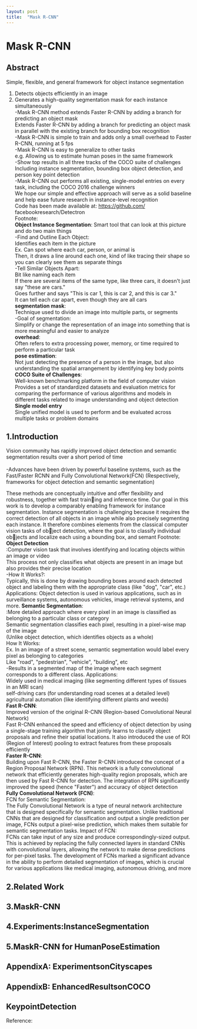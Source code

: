 ```yaml
---
layout: post
title:  "Mask R-CNN"
---
```

# Mask R-CNN
## Abstract
Simple, flexible, and general framework for object instance segmentation <br/> 
1) Detects objects efficiently in an image <br/>
2) Generates a high-quality segmentation mask for each instance simultaneously <br/> 
-Mask R-CNN method extends Faster R-CNN by adding a branch for predicting an object mask <br/> 
 Extends Faster R-CNN by adding a branch for predicting an object mask in parallel with the existing branch for bounding box recognition <br/> 
-Mask R-CNN is simple to train and adds only a small overhead to Faster R-CNN, running at 5 fps <br/> 
-Mask R-CNN is easy to generalize to other tasks <br/>
e.g. Allowing us to estimate human poses in the same framework <br/>
-Show top results in all three tracks of the COCO suite of challenges <br/>
Including instance segmentation, bounding box object detection, and person key point detection <br/>
-Mask R-CNN out performs all existing, single-model entries on every task, including the COCO 2016 challenge winners <br/>
We hope our simple and effective approach will serve as a solid baseline and help ease future research in instance-level recognition <br/>
Code has been made available at: https://github.com/ facebookresearch/Detectron <br/>
Footnote: <br/>
**Object Instance Segmentation**: Smart tool that can look at this picture and do two main things <br/>
-Find and Outline Each Object: <br/>
Identifies each item in the picture <br/>
Ex. Can spot where each car, person, or animal is <br/>
Then, it draws a line around each one, kind of like tracing their shape so you can clearly see them as separate things <br/>
-Tell Similar Objects Apart: <br/>
Bit like naming each item <br/>
If there are several items of the same type, like three cars, it doesn't just say "these are cars." <br/>
Goes further and says "This is car 1, this is car 2, and this is car 3." <br/>
It can tell each car apart, even though they are all cars <br/>
**segmentation mask**: <br/>
Technique used to divide an image into multiple parts, or segments <br/>
-Goal of segmentation: <br/>
Simplify or change the representation of an image into something that is more meaningful and easier to analyze <br/>
**overhead**: <br/>
Often refers to extra processing power, memory, or time required to perform a particular task <br/>
**pose estimation**: <br/>
Not just detecting the presence of a person in the image, but also understanding the spatial arrangement by identifying key body points <br/>
**COCO Suite of Challenges**: <br/>
Well-known benchmarking platform in the field of computer vision <br/>
Provides a set of standardized datasets and evaluation metrics for comparing the performance of various algorithms and models in different tasks related to image understanding and object detection <br/>
**Single model entry** <br/>
Single unified model is used to perform and be evaluated across multiple tasks or problem domains <br/> 
## 1.Introduction
Vision community has rapidly improved object detection and semantic segmentation results over a short period of time <br/>  
-Advances have been driven by powerful baseline systems, such as the Fast/Faster RCNN and Fully Convolutional Network(FCN) (Respectively, frameworks for object detection and semantic segmentation) <br/> 








These methods are conceptually intuitive and offer flexibility and robustness, together with fast training and inference time. Our goal in this work is to develop a
comparably enabling framework for instance segmentation.
Instance segmentation is challenging because it requires
the correct detection of all objects in an image while also
precisely segmenting each instance. It therefore combines
elements from the classical computer vision tasks of object detection, where the goal is to classify individual objects and localize each using a bounding box, and semant
Footnote: <br/>
**Object Detection** <br/>
:Computer vision task that involves identifying and locating objects within an image or video <br/>
This process not only classifies what objects are present in an image but also provides their precise location <br/>
-How It Works?:  <br/>
Typically, this is done by drawing bounding boxes around each detected object and labeling them with the appropriate class (like "dog", "car", etc.) <br/>
Applications: Object detection is used in various applications, such as in surveillance systems, autonomous vehicles, image retrieval systems, and more.
**Semantic Segmentation**: <br/>
:More detailed approach where every pixel in an image is classified as belonging to a particular class or category <br/>
Semantic segmentation classifies each pixel, resulting in a pixel-wise map of the image <br/>
(Unlike object detection, which identifies objects as a whole) <br/>
How It Works:  <br/>
Ex. In an image of a street scene, semantic segmentation would label every pixel as belonging to categories  <br/>
Like "road", "pedestrian", "vehicle", "building", etc <br/>
-Results in a segmented map of the image where each segment corresponds to a different class.
Applications:  <br/>
Widely used in medical imaging (like segmenting different types of tissues in an MRI scan) <br/>
self-driving cars (for understanding road scenes at a detailed level) <br/>
agricultural automation (like identifying different plants and weeds) <br/>
**Fast R-CNN**: <br/>
Improved version of the original R-CNN (Region-based Convolutional Neural Network) <br/>
Fast R-CNN enhanced the speed and efficiency of object detection by using a single-stage training algorithm that jointly learns to classify object proposals and refine their spatial locations. It also introduced the use of ROI (Region of Interest) pooling to extract features from these proposals efficiently <br/>
**Faster R-CNN**: <br/>
Building upon Fast R-CNN, the Faster R-CNN introduced the concept of a Region Proposal Network (RPN). This network is a fully convolutional network that efficiently generates high-quality region proposals, which are then used by Fast R-CNN for detection. The integration of RPN significantly improved the speed (hence "Faster") and accuracy of object detection <br/>
**Fully Convolutional Network (FCN)**: <br/>
FCN for Semantic Segmentation: <br/>
The Fully Convolutional Network is a type of neural network architecture that is designed specifically for semantic segmentation. Unlike traditional CNNs that are designed for classification and output a single prediction per image, FCNs output a pixel-wise prediction, which makes them suitable for semantic segmentation tasks.
Impact of FCN: <br/>
FCNs can take input of any size and produce correspondingly-sized output. This is achieved by replacing the fully connected layers in standard CNNs with convolutional layers, allowing the network to make dense predictions for per-pixel tasks. The development of FCNs marked a significant advance in the ability to perform detailed segmentation of images, which is crucial for various applications like medical imaging, autonomous driving, and more <br/>

## 2.Related Work

## 3.MaskR-CNN

## 4.Experiments:InstanceSegmentation

## 5.MaskR-CNN for HumanPoseEstimation

## AppendixA: ExperimentsonCityscapes

## AppendixB: EnhancedResultsonCOCO


## KeypointDetection


Reference: <br/>

